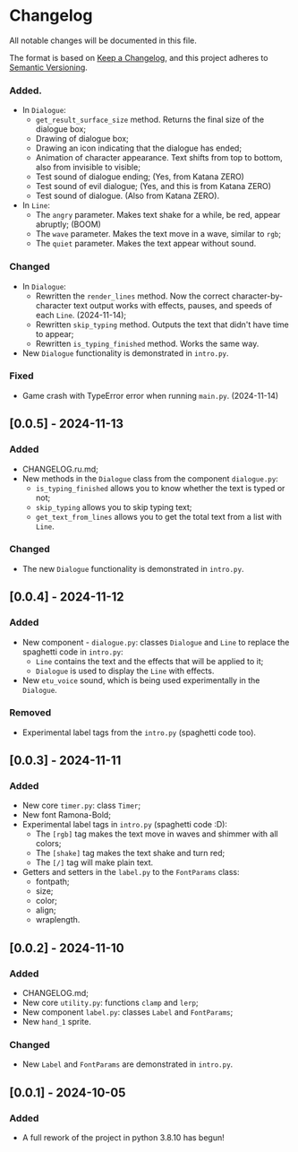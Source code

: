 # Changelog
All notable changes will be documented in this file.

The format is based on [Keep a Changelog](https://keepachangelog.com/en/1.0.0/),
and this project adheres to [Semantic Versioning](https://semver.org/spec/v2.0.0.html).

### Added.
- In `Dialogue`:
  - `get_result_surface_size` method. Returns the final size of the dialogue box;
  - Drawing of dialogue box;
  - Drawing an icon indicating that the dialogue has ended;
  - Animation of character appearance. Text shifts from top to bottom, also from invisible to visible;
  - Test sound of dialogue ending; (Yes, from Katana ZERO)
  - Test sound of evil dialogue; (Yes, and this is from Katana ZERO)
  - Test sound of dialogue. (Also from Katana ZERO).
- In `Line`:
  - The `angry` parameter. Makes text shake for a while, be red, appear abruptly; (BOOM)
  - The `wave` parameter. Makes the text move in a wave, similar to `rgb`;
  - The `quiet` parameter. Makes the text appear without sound.
### Changed
- In `Dialogue`:
  - Rewritten the `render_lines` method. Now the correct character-by-character text output works with effects, pauses, and speeds of each `Line`. (2024-11-14);
  - Rewritten `skip_typing` method. Outputs the text that didn't have time to appear;
  - Rewritten `is_typing_finished` method. Works the same way.
- New `Dialogue` functionality is demonstrated in `intro.py`.
### Fixed
- Game crash with TypeError error when running `main.py`. (2024-11-14)

## [0.0.5] - 2024-11-13
### Added
- CHANGELOG.ru.md;
- New methods in the `Dialogue` class from the component `dialogue.py`:
  - `is_typing_finished` allows you to know whether the text is typed or not;
  - `skip_typing` allows you to skip typing text;
  - `get_text_from_lines` allows you to get the total text from a list with `Line`.

### Changed
- The new `Dialogue` functionality is demonstrated in `intro.py`.

## [0.0.4] - 2024-11-12
### Added
- New component - `dialogue.py`: classes `Dialogue` and `Line` to replace the spaghetti code in `intro.py`:
  - `Line` contains the text and the effects that will be applied to it;
  - `Dialogue` is used to display the `Line` with effects.
- New `etu_voice` sound, which is being used experimentally in the `Dialogue`.

### Removed
- Experimental label tags from the `intro.py` (spaghetti code too).

## [0.0.3] - 2024-11-11
### Added
- New core `timer.py`: class `Timer`;
- New font Ramona-Bold;
- Experimental label tags in `intro.py` (spaghetti code :D):
  - The `[rgb]` tag makes the text move in waves and shimmer with all colors;
  - The `[shake]` tag makes the text shake and turn red;
  - The `[/]` tag will make plain text.
- Getters and setters in the `label.py` to the `FontParams` class:
  - fontpath;
  - size;
  - color;
  - align;
  - wraplength.

## [0.0.2] - 2024-11-10
### Added
- CHANGELOG.md;
- New core `utility.py`: functions `clamp` and `lerp`;
- New component `label.py`: classes `Label` and `FontParams`;
- New `hand_1` sprite.

### Changed
- New `Label` and `FontParams` are demonstrated in `intro.py`.

## [0.0.1] - 2024-10-05
### Added
- A full rework of the project in python 3.8.10 has begun!
